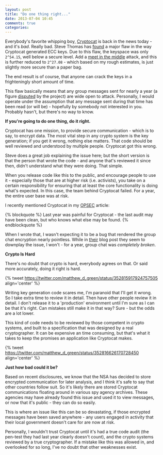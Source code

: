 ```yaml
---
layout: post
title: "Do one thing right..."
date: 2013-07-04 10:45
comments: true
categories: 
---
```


Everybody's favorite whipping boy, [Cryptocat](https://crypto.cat/) is back in the news today - and it's *bad*. Really bad. Steve Thomas has [found](http://tobtu.com/decryptocat.php) a major flaw in the way Cryptocat generated ECC keys. Due to this flaw, the keyspace was only `2^54.15`, well below a secure level. Add a [meet in the middle](http://en.wikipedia.org/wiki/Meet-in-the-middle_attack) attack, and this is further reduced to `2^27.08` - which based on my rough estimates, is just slightly more secure than a paper bag.

The end result is of course, that anyone can crack the keys in a frighteningly short amount of time.

This flaw basically means that any group messages sent for nearly a year (a figure [disputed](https://blog.crypto.cat/2013/07/new-critical-vulnerability-in-cryptocat-details/) by the project) are wide open to attack. Personally, I would operate under the assumption that any message sent during that time has been read (or will be) - hopefully by somebody not interested in you. Probably hasn't, but there's no way to know. 

**If you're going to do one thing, do it right.**

Cryptocat has one mission, to provide secure communication - which is to say, to encrypt data. The most vital step in any crypto system is the key generation; if you get it wrong, nothing else matters. That code should be well reviewed and understood by multiple people. Cryptocat got this wrong.

Steve does a great job explaining the issue here; but the short version is that the person that wrote the code - and anyone that's reviewed it since then, didn't understand what they were doing. That simple.

When you release code like this to the public, and encourage people to use it - especially those that are at higher risk (i.e. activists), you take on a certain responsibility for ensuring that at least the core functionality is doing what's expected. In this case, the team behind Cryptocat failed. For a year, the entire user base was at risk.

I recently mentioned Cryptocat in my [OPSEC](http://adamcaudill.com/2013/06/19/opsec-the-nsa-and-you/) article:

{% blockquote %}
Last year was painful for Cryptocat - the last audit may have been clean, but who knows what else may be found.
{% endblockquote %}

When I wrote that, I wasn't expecting it to be a bug that rendered the group chat encryption nearly pointless. While in [their](https://blog.crypto.cat/2013/07/new-critical-vulnerability-in-cryptocat-details/) blog post they seem to downplay the issue, I won't - for a year, group chat was *completely broken*.

**Crypto Is Hard**

There's no doubt that crypto is hard, everybody agrees on that. Or said more accurately, doing it right is hard.

{% tweet https://twitter.com/matthew_d_green/status/352815917924757505 align='center' %}

Writing key generation code scares me, I'm paranoid that I'll get it wrong. So I take extra time to review it in detail. Then have other people review it in detail. I don't release it to a 'production' environment until I'm sure as I can be that it's right. Can mistakes still make it in that way? Sure - but the odds are a lot lower.

This kind of code needs to be reviewed by those competent in crypto systems, and built to a specification that was designed by a real cryptographer. It can be expensive an time consuming, but that's what it takes to keep the promises an application like Cryptocat makes.

{% tweet https://twitter.com/matthew_d_green/status/352816626170728450 align='center' %}

**Just how bad could it be?**

Based on recent disclosures, we know that the NSA has decided to store encrypted communication for later analysis, and I think it's safe to say that other countries follow suit. So it's likely there are stored Cryptocat communications floating around in various spy agency archives. These agencies may have already found this issue and used it to view messages, or now that it's public - they can do so easily.

This is where an issue like this can be so devastating, if those encrypted messages have been saved anywhere - any users engaged in activity that their local government doesn't care for are now at risk.

Personally, I wouldn't trust Cryptocat until it's had a true code audit (the pen-test they had last year clearly doesn't count), and the crypto systems reviewed by a true cryptographer. If a mistake like this was allowed in, and overlooked for so long, I've no doubt that other weaknesses exist.
